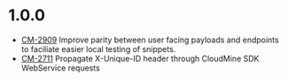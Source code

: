 # 1.0.0
- [CM-2909](https://jira.cloudmine.me/browse/CM-2909) Improve parity between user facing payloads and endpoints to faciliate easier local testing of snippets.
- [CM-2711](https://jira.cloudmine.me/browse/CM-2711) Propagate X-Unique-ID header through CloudMine SDK WebService requests
